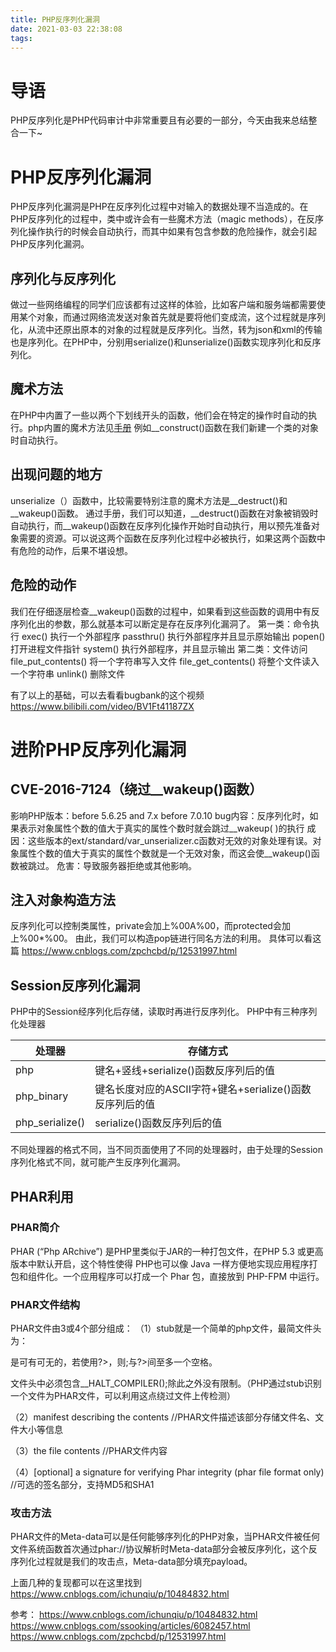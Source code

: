 ```yaml
---
title: PHP反序列化漏洞
date: 2021-03-03 22:38:08
tags:
---
```

# 导语
PHP反序列化是PHP代码审计中非常重要且有必要的一部分，今天由我来总结整合一下~

# PHP反序列化漏洞
PHP反序列化漏洞是PHP在反序列化过程中对输入的数据处理不当造成的。在PHP反序列化的过程中，类中或许会有一些魔术方法（magic methods），在反序列化操作执行的时候会自动执行，而其中如果有包含参数的危险操作，就会引起PHP反序列化漏洞。

## 序列化与反序列化
做过一些网络编程的同学们应该都有过这样的体验，比如客户端和服务端都需要使用某个对象，而通过网络流发送对象首先就是要将他们变成流，这个过程就是序列化，从流中还原出原本的对象的过程就是反序列化。当然，转为json和xml的传输也是序列化。在PHP中，分别用serialize()和unserialize()函数实现序列化和反序列化。

## 魔术方法
在PHP中内置了一些以两个下划线开头的函数，他们会在特定的操作时自动的执行。php内置的魔术方法见[手册](https://www.php.net/manual/zh/language.oop5.magic.php)
例如__construct()函数在我们新建一个类的对象时自动执行。

## 出现问题的地方
unserialize（）函数中，比较需要特别注意的魔术方法是__destruct()和__wakeup()函数。
通过手册，我们可以知道，__destruct()函数在对象被销毁时自动执行，而__wakeup()函数在反序列化操作开始时自动执行，用以预先准备对象需要的资源。可以说这两个函数在反序列化过程中必被执行，如果这两个函数中有危险的动作，后果不堪设想。

## 危险的动作
我们在仔细逐层检查__wakeup()函数的过程中，如果看到这些函数的调用中有反序列化出的参数，那么就基本可以断定是存在反序列化漏洞了。
第一类：命令执行
exec() 执行一个外部程序
passthru() 执行外部程序并且显示原始输出
popen() 打开进程文件指针
system() 执行外部程序，并且显示输出
第二类：文件访问
file_put_contents() 将一个字符串写入文件
file_get_contents() 将整个文件读入一个字符串
unlink() 删除文件

有了以上的基础，可以去看看bugbank的这个视频
https://www.bilibili.com/video/BV1Ft41187ZX

# 进阶PHP反序列化漏洞
## CVE-2016-7124（绕过__wakeup()函数）
影响PHP版本：before 5.6.25 and 7.x before 7.0.10
bug内容：反序列化时，如果表示对象属性个数的值大于真实的属性个数时就会跳过__wakeup( )的执行
成因：这些版本的ext/standard/var_unserializer.c函数对无效的对象处理有误。对象属性个数的值大于真实的属性个数就是一个无效对象，而这会使__wakeup()函数被跳过。
危害：导致服务器拒绝或其他影响。


## 注入对象构造方法
反序列化可以控制类属性，private会加上%00A%00，而protected会加上%00\*%00。
由此，我们可以构造pop链进行同名方法的利用。
具体可以看这篇
https://www.cnblogs.com/zpchcbd/p/12531997.html

## Session反序列化漏洞
PHP中的Session经序列化后存储，读取时再进行反序列化。
PHP中有三种序列化处理器

| 处理器 | 存储方式 |
|----|-----|
|php|键名+竖线+serialize()函数反序列后的值|
|php_binary|键名长度对应的ASCII字符+键名+serialize()函数反序列后的值|
|php_serialize()|serialize()函数反序列后的值|

不同处理器的格式不同，当不同页面使用了不同的处理器时，由于处理的Session序列化格式不同，就可能产生反序列化漏洞。

## PHAR利用
### PHAR简介
PHAR (“Php ARchive”) 是PHP里类似于JAR的一种打包文件，在PHP 5.3 或更高版本中默认开启，这个特性使得 PHP也可以像 Java 一样方便地实现应用程序打包和组件化。一个应用程序可以打成一个 Phar 包，直接放到 PHP-FPM 中运行。

### PHAR文件结构
PHAR文件由3或4个部分组成：
（1）stub就是一个简单的php文件，最简文件头为：
<?php __HALT_COMPILER( )；?>是可有可无的，若使用?>，则;与?>间至多一个空格。
文件头中必须包含__HALT_COMPILER();除此之外没有限制。（PHP通过stub识别一个文件为PHAR文件，可以利用这点绕过文件上传检测）

（2）manifest describing the contents //PHAR文件描述该部分存储文件名、文件大小等信息

（3）the file contents //PHAR文件内容

（4）[optional] a signature for verifying Phar integrity (phar file format only) //可选的签名部分，支持MD5和SHA1

### 攻击方法
PHAR文件的Meta-data可以是任何能够序列化的PHP对象，当PHAR文件被任何文件系统函数首次通过phar://协议解析时Meta-data部分会被反序列化，这个反序列化过程就是我们的攻击点，Meta-data部分填充payload。



上面几种的复现都可以在这里找到
https://www.cnblogs.com/ichunqiu/p/10484832.html


参考：
https://www.cnblogs.com/ichunqiu/p/10484832.html
https://www.cnblogs.com/ssooking/articles/6082457.html
https://www.cnblogs.com/zpchcbd/p/12531997.html


